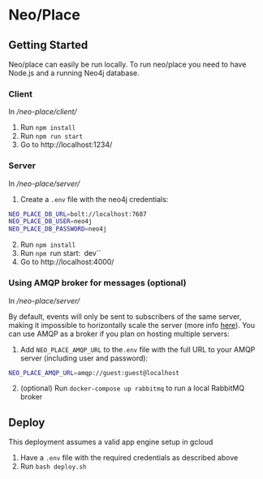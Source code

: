 # Neo/Place

## Getting Started

Neo/place can easily be run locally. To run neo/place you need to have Node.js and a running Neo4j database.

### Client

In _/neo-place/client/_

1. Run `npm install`
2. Run `npm run start`
3. Go to http://localhost:1234/

### Server

In _/neo-place/server/_

1. Create a `.env` file with the neo4j credentials:

```sh
NEO_PLACE_DB_URL=bolt://localhost:7687
NEO_PLACE_DB_USER=neo4j
NEO_PLACE_DB_PASSWORD=neo4j
```

2. Run `npm install`
3. Run `npm `run start:` `dev``
4. Go to http://localhost:4000/

### Using AMQP broker for messages (optional)

In _/neo-place/server/_

By default, events will only be sent to subscribers of the same server, making it impossible to horizontally scale the server (more info [here](https://neo4j.com/docs/graphql-manual/current/subscriptions/scaling/)).
You can use AMQP as a broker if you plan on hosting multiple servers:

1. Add `NEO_PLACE_AMQP_URL` to the`.env` file with the full URL to your AMQP server (including user and password):

```sh
NEO_PLACE_AMQP_URL=amqp://guest:guest@localhost
```

2. (optional) Run `docker-compose up rabbitmq` to run a local RabbitMQ broker

## Deploy

This deployment assumes a valid app engine setup in gcloud

1. Have a `.env` file with the required credentials as described above
2. Run `bash deploy.sh`
